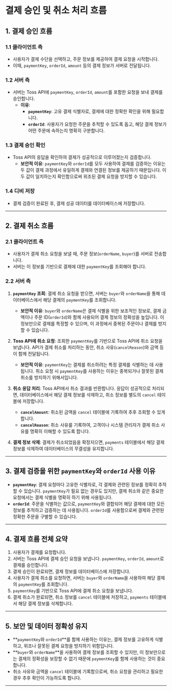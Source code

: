 # 결제 승인 및 취소 처리 흐름

## 1. 결제 승인 흐름
### 1.1 **클라이언트 측**
- 사용자가 결제 수단을 선택하고, 주문 정보를 제공하여 결제 요청을 시작합니다. 
- 이때, `paymentKey`, `orderId`, `amount` 등의 결제 정보가 서버로 전달됩니다.

### 1.2 **서버 측**
- 서버는 Toss API에 `paymentKey`, `orderId`, `amount`를 포함한 요청을 보내 결제를 승인합니다.
  - **이유**: 
    - **`paymentKey`**: 고유 결제 식별자로, 결제에 대한 정확한 확인을 위해 필요합니다. 
    - **`orderId`**: 사용자가 요청한 주문을 추적할 수 있도록 돕고, 해당 결제 정보가 어떤 주문에 속하는지 명확히 구분합니다.

### 1.3 **결제 승인 확인** 
- Toss API의 응답을 확인하여 결제가 성공적으로 이루어졌는지 검증합니다.
  - **보안적 이유**: `paymentKey`와 `orderId`를 모두 사용하여 결제를 검증하는 이유는 두 값이 결제 과정에서 유일하게 결제와 연결된 정보를 제공하기 때문입니다. 이 두 값이 일치하는지 확인함으로써 위조된 결제 요청을 방지할 수 있습니다.

### 1.4 **디비 저장**
- 결제 검증이 완료된 후, 결제 성공 데이터를 데이터베이스에 저장합니다.

---

## 2. 결제 취소 흐름
### 2.1 **클라이언트 측**
- 사용자가 결제 취소 요청을 보낼 때, 주문 정보(`orderName`, `buyer`)를 서버로 전송합니다. 
- 서버는 이 정보를 기반으로 결제에 대한 `paymentKey`를 조회해야 합니다.

### 2.2 **서버 측**
1. **`paymentKey` 조회**: 결제 취소 요청을 받으면, 서버는 `buyer`와 `orderName`을 통해 데이터베이스에서 해당 결제의 `paymentKey`를 조회합니다.
   - **보안적 이유**: `buyer`와 `orderName`은 결제 식별을 위한 보조적인 정보로, 결제 금액이나 주문 ID(`orderId`)와 함께 사용되어 결제 정보의 정확성을 높입니다. 이 정보만으로 결제를 특정할 수 있으며, 이 과정에서 중복된 주문이나 결제를 방지할 수 있습니다.

2. **Toss API에 취소 요청**: 조회한 `paymentKey`를 기반으로 Toss API에 취소 요청을 보냅니다. API가 결제 취소를 처리하는 동안, 취소 사유(`cancelReason`)와 금액 등이 함께 전달됩니다.
   - **보안적 이유**: `paymentKey`는 결제를 취소하려는 특정 결제를 식별하는 데 사용됩니다. 취소 요청 시 `paymentKey`를 사용하는 이유는 중복되거나 잘못된 결제 취소를 방지하기 위해서입니다.

3. **취소 응답 처리**: Toss API에서 취소 결과를 반환합니다. 응답이 성공적으로 처리되면, 데이터베이스에서 해당 결제 정보를 삭제하고, 취소 정보를 별도의 `cancel` 테이블에 저장합니다.
   - **`cancelAmount`**: 취소된 금액을 `cancel` 테이블에 기록하여 추후 조회할 수 있게 합니다.
   - **`cancelReason`**: 취소 사유를 기록하여, 고객이나 시스템 관리자가 결제 취소 사유를 명확히 이해할 수 있도록 합니다.

4. **결제 정보 삭제**: 결제가 취소되었음을 확정지으면, `payments` 테이블에서 해당 결제 정보를 삭제하여 데이터베이스의 무결성을 유지합니다.

---

## 3. 결제 검증을 위한 `paymentKey`와 `orderId` 사용 이유
- **`paymentKey`**: 결제 요청마다 고유한 식별자로, 각 결제와 관련된 정보를 정확히 추적할 수 있습니다. `paymentKey`가 필요 없는 경우도 있지만, 결제 취소와 같은 중요한 요청에서는 결제 식별을 명확히 하기 위해 사용됩니다.
- **`orderId`**: 주문을 식별하는 값으로, `paymentKey`와 결합되어 해당 결제에 대한 모든 정보를 추적하고 검증하는 데 사용됩니다. `orderId`를 사용함으로써 결제와 관련된 정확한 주문을 구별할 수 있습니다.

---

## 4. 결제 흐름 전체 요약
1. 사용자가 결제를 요청합니다.
2. 서버는 Toss API에 결제 승인 요청을 보냅니다. `paymentKey`, `orderId`, `amount`로 결제를 승인합니다.
3. 결제 승인이 완료되면, 결제 정보를 데이터베이스에 저장합니다.
4. 사용자가 결제 취소를 요청하면, 서버는 `buyer`와 `orderName`을 사용하여 해당 결제의 `paymentKey`를 조회합니다.
5. `paymentKey`를 기반으로 Toss API에 결제 취소 요청을 보냅니다.
6. 결제 취소가 완료되면, 취소 정보를 `cancel` 테이블에 저장하고, `payments` 테이블에서 해당 결제 정보를 삭제합니다.

---

## 5. 보안 및 데이터 정확성 유지
- **`paymentKey`와 `orderId`**를 함께 사용하는 이유는, 결제 정보를 고유하게 식별하고, 위조나 잘못된 결제 요청을 방지하기 위함입니다.
- **`buyer`와 `orderName`**을 사용하여 결제 정보를 조회할 수 있지만, 이 정보만으로는 결제의 정확성을 보장할 수 없기 때문에 `paymentKey`를 함께 사용하는 것이 중요합니다.
- 취소 사유와 금액을 `cancel` 테이블에 기록함으로써, 취소 요청을 관리하고 필요한 경우 추후 확인이 가능하도록 합니다.

---
